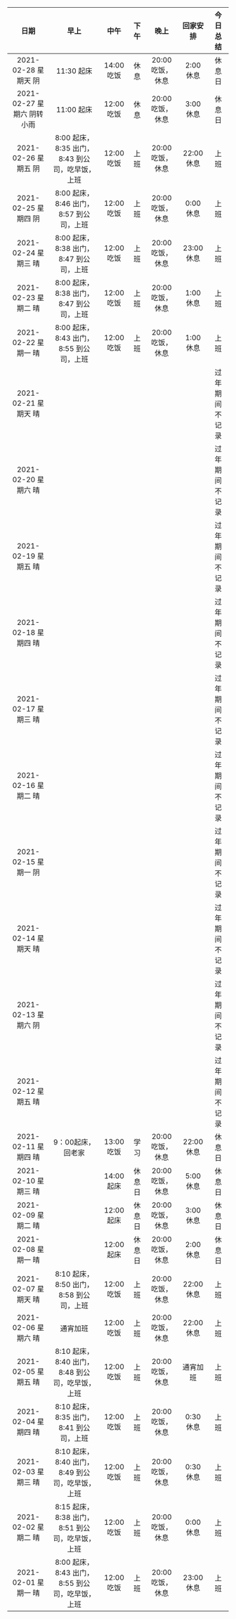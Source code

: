 |         日期         |                      早上                       |       中午       |          下午          |       晚上       |      回家安排       |                                                                                 今日总结                                                                                 |
| :------------------: | :---------------------------------------------: | :--------------: | :--------------------: | :--------------: | :-----------------: | :----------------------------------------------------------------------------------------------------------------------------------------------------------------------: |
| 2021-02-28 星期天 阴 |     11:30 起床     |    14:00 吃饭    |  休息   | 20:00 吃饭，休息 |  2:00 休息  | 休息日  |
| 2021-02-27 星期六 阴转小雨 |     11:00 起床     |    12:00 吃饭    |  休息   | 20:00 吃饭，休息 |  3:00 休息  | 休息日  |
| 2021-02-26 星期五 阴 |     8:00 起床，8:35 出门，8:43 到公司，吃早饭，上班     |    12:00 吃饭    |  上班   | 20:00 吃饭，休息 |  22:00 休息  | 上班  |
| 2021-02-25 星期四 阴 |     8:00 起床，8:46 出门，8:57 到公司，上班     |    12:00 吃饭    |  上班   | 20:00 吃饭，休息 |  0:00 休息  | 上班  |
| 2021-02-24 星期三 晴 |     8:00 起床，8:38 出门，8:47 到公司，上班     |    12:00 吃饭    |  上班   | 20:00 吃饭，休息 |  23:00 休息  | 上班  |
| 2021-02-23 星期二 晴 |     8:00 起床，8:38 出门，8:47 到公司，上班     |    12:00 吃饭    |  上班   | 20:00 吃饭，休息 |  1:00 休息  | 上班  |
| 2021-02-22 星期一 晴 |     8:00 起床，8:43 出门，8:55 到公司，上班     |    12:00 吃饭    |  上班   | 20:00 吃饭，休息 |  1:00 休息  | 上班  |
| 2021-02-21 星期天 晴 |           |         |      |   |     |  过年期间不记录  |
| 2021-02-20 星期六 晴 |           |         |      |   |     |  过年期间不记录  |
| 2021-02-19 星期五 晴 |           |         |      |   |     |  过年期间不记录  |
| 2021-02-18 星期四 晴 |           |         |      |   |     |  过年期间不记录  |
| 2021-02-17 星期三 晴 |           |         |      |   |     |  过年期间不记录  |
| 2021-02-16 星期二 晴 |           |         |      |   |     |  过年期间不记录  |
| 2021-02-15 星期一 阴 |           |         |      |   |     |  过年期间不记录  |
| 2021-02-14 星期天 晴 |           |         |      |   |     |  过年期间不记录  |
| 2021-02-13 星期六 阴 |           |         |      |   |     |  过年期间不记录  |
| 2021-02-12 星期五 晴 |           |         |      |   |     |  过年期间不记录  |
| 2021-02-11 星期四 晴 |     9：00起床，回老家     |    13:00 吃饭    |  学习   | 20:00 吃饭，休息 |  22:00 休息  | 休息日  |
| 2021-02-10 星期三 晴 |          |    14:00 起床    |  休息日   | 20:00 吃饭，休息 |  5:00 休息  | 休息日  |
| 2021-02-09 星期二 晴 |          |    12:00 起床    |  休息日   | 20:00 吃饭，休息 |  3:00 休息  | 休息日  |
| 2021-02-08 星期一 晴 |          |    12:00 起床    |  休息日   | 20:00 吃饭，休息 |  2:00 休息  | 休息日  |
| 2021-02-07 星期天 晴 |     8:10 起床，8:50 出门，8:58 到公司，上班     |    12:00 吃饭    |  上班   | 20:00 吃饭，休息 |  22:00 休息  | 上班  |
| 2021-02-06 星期六 晴 |     通宵加班     |    12:00 吃饭    |  上班   | 20:00 吃饭，休息 |  22:00 休息  | 上班  |
| 2021-02-05 星期五 晴 |     8:10 起床，8:40 出门，8:48 到公司，吃早饭，上班     |    12:00 吃饭    |  上班   | 20:00 吃饭，休息 |  通宵加班  | 上班  |
| 2021-02-04 星期四 晴 |     8:10 起床，8:35 出门，8:41 到公司，上班     |    12:00 吃饭    |  上班   | 20:00 吃饭，休息 |  0:30 休息  | 上班  |
| 2021-02-03 星期三 晴 |     8:10 起床，8:40 出门，8:49 到公司，吃早饭，上班     |    12:00 吃饭    |  上班   | 20:00 吃饭，休息 |  0:30 休息  | 上班  |
| 2021-02-02 星期二 晴 |     8:15 起床，8:38 出门，8:51 到公司，吃早饭，上班     |    12:00 吃饭    |  上班   | 20:00 吃饭，休息 |  0:00 休息  | 上班  |
| 2021-02-01 星期一 晴 |     8:00 起床，8:43 出门，8:55 到公司，吃早饭，上班     |    12:00 吃饭    |  上班   | 20:00 吃饭，休息 |  23:00 休息  | 上班  |
